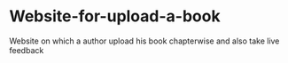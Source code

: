# Website-for-upload-a-book
Website on which a author upload his book chapterwise and also take live feedback 
